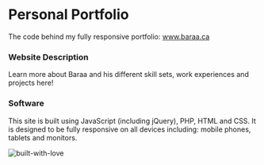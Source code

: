 # Personal Portfolio

The code behind my fully responsive portfolio: www.baraa.ca

### Website Description

Learn more about Baraa and his different skill sets, work experiences and projects here!

### Software

This site is built using JavaScript (including jQuery), PHP, HTML and CSS. It is designed to be fully responsive on all devices including: mobile phones, tablets and monitors.

![built-with-love](http://forthebadge.com/images/badges/built-with-love.svg)
